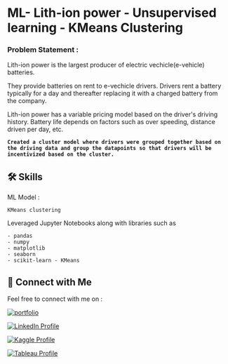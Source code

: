 
# **ML- Lith-ion power - Unsupervised learning - KMeans Clustering**

### Problem Statement :

Lith-ion power is the largest producer of electric vechicle(e-vehicle) batteries.

They provide batteries on rent to e-vechicle drivers. Drivers rent a battery typically for a day and thereafter replacing it with a charged battery from the company.

Lith-ion power has a variable pricing model based on the driver's driving history. Battery life depends on factors such as over speeding, distance driven per day, etc.

**`Created a cluster model where drivers were grouped together based on the driving data and group the datapoints so that drivers will be incentivized based on the cluster.`**

## 🛠 Skills

ML Model : 

    KMeans clustering    

Leveraged Jupyter Notebooks along with libraries such as 

    - pandas
    - numpy
    - matplotlib
    - seaborn
    - scikit-learn - KMeans
    

## 🔗 Connect with Me

Feel free to connect with me on :

[![portfolio](https://img.shields.io/badge/my_portfolio-000?style=for-the-badge&logo=ko-fi&logoColor=white)](https://parthebhan143.wixsite.com/datainsights)

[![LinkedIn Profile](https://img.shields.io/badge/LinkedIn_Profile-000?style=for-the-badge&logo=linkedin&logoColor=white)](https://www.linkedin.com/in/parthebhan)

[![Kaggle Profile](https://img.shields.io/badge/Kaggle_Profile-000?style=for-the-badge&logo=kaggle&logoColor=white)](https://www.kaggle.com/parthebhan)

[![Tableau Profile](https://img.shields.io/badge/Tableau_Profile-000?style=for-the-badge&logo=tableau&logoColor=white)](https://public.tableau.com/app/profile/parthebhan.pari/vizzes)

